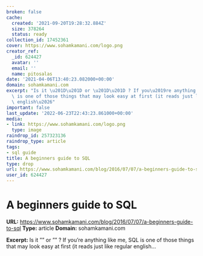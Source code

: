 ```yaml
---
broken: false
cache:
  created: '2021-09-20T19:28:32.884Z'
  size: 378264
  status: ready
collection_id: 17452361
cover: https://www.sohamkamani.com/logo.png
creator_ref:
  _id: 624427
  avatar: ''
  email: ''
  name: pitosalas
date: '2021-04-06T13:40:23.082000+00:00'
domain: sohamkamani.com
excerpt: "Is it \u201D\u201D or \u201D\u201D ? If you\u2019re anything like me, SQL\
  \ is one of those things that may look easy at first (it reads just like regular\
  \ english\u2026"
important: false
last_update: '2022-06-23T22:43:23.861000+00:00'
media:
- link: https://www.sohamkamani.com/logo.png
  type: image
raindrop_id: 257323136
raindrop_type: article
tags:
- sql guide
title: A beginners guide to SQL
type: drop
url: https://www.sohamkamani.com/blog/2016/07/07/a-beginners-guide-to-sql
user_id: 624427
---
```


# A beginners guide to SQL

**URL:** https://www.sohamkamani.com/blog/2016/07/07/a-beginners-guide-to-sql
**Type:** article
**Domain:** sohamkamani.com

**Excerpt:** Is it ”” or ”” ? If you’re anything like me, SQL is one of those things that may look easy at first (it reads just like regular english…
